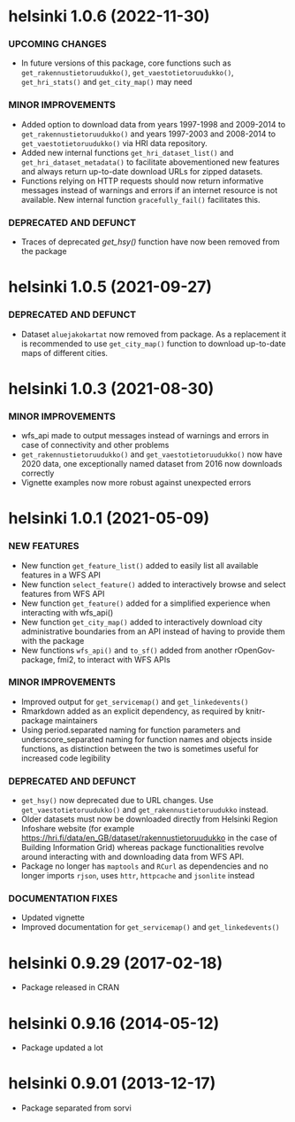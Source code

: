 helsinki 1.0.6 (2022-11-30)
=========================

### UPCOMING CHANGES

 * In future versions of this package, core functions such as `get_rakennustietoruudukko()`, `get_vaestotietoruudukko()`, `get_hri_stats()` and `get_city_map()` may need 

### MINOR IMPROVEMENTS

 * Added option to download data from years 1997-1998 and 2009-2014 to `get_rakennustietoruudukko()` and years 1997-2003 and 2008-2014 to `get_vaestotietoruudukko()` via HRI data repository.
 * Added new internal functions `get_hri_dataset_list()` and `get_hri_dataset_metadata()` to facilitate abovementioned new features and always return up-to-date download URLs for zipped datasets.
 * Functions relying on HTTP requests should now return informative messages instead of warnings and errors if an internet resource is not available. New internal function `gracefully_fail()` facilitates this.
 
### DEPRECATED AND DEFUNCT

 * Traces of deprecated *get_hsy()* function have now been removed from the package

helsinki 1.0.5 (2021-09-27)
=========================

### DEPRECATED AND DEFUNCT

 * Dataset `aluejakokartat` now removed from package. As a replacement it is recommended to use `get_city_map()` function to download up-to-date maps of different cities.

helsinki 1.0.3 (2021-08-30)
=========================

### MINOR IMPROVEMENTS

 * wfs_api made to output messages instead of warnings and errors in case of connectivity and other problems
 * `get_rakennustietoruudukko()` and `get_vaestotietoruudukko()` now have 2020 data, one exceptionally named dataset from 2016 now downloads correctly
 * Vignette examples now more robust against unexpected errors

helsinki 1.0.1 (2021-05-09)
=========================
  
### NEW FEATURES
  
 * New function `get_feature_list()` added to easily list all available features in a WFS API
 * New function `select_feature()` added to interactively browse and select features from WFS API 
 * New function `get_feature()` added for a simplified experience when interacting with wfs_api()
 * New function `get_city_map()` added to interactively download city administrative boundaries from an API instead of having to provide them with the package
 * New functions `wfs_api()` and `to_sf()` added from another rOpenGov-package, fmi2, to interact with WFS APIs
    
### MINOR IMPROVEMENTS
    
 * Improved output for `get_servicemap()` and `get_linkedevents()`
 * Rmarkdown added as an explicit dependency, as required by knitr-package maintainers
 * Using period.separated naming for function parameters and underscore_separated naming for function names and objects inside functions, as distinction between the two is sometimes useful for increased code legibility
        
### DEPRECATED AND DEFUNCT
        
 * `get_hsy()` now deprecated due to URL changes. Use `get_vaestotietoruudukko()` and `get_rakennustietoruudukko` instead.
 * Older datasets must now be downloaded directly from Helsinki Region Infoshare website (for example https://hri.fi/data/en_GB/dataset/rakennustietoruudukko in the case of Building Information Grid) whereas package functionalities revolve around interacting with and downloading data from WFS API.
 * Package no longer has `maptools` and `RCurl` as dependencies and no longer imports `rjson`, uses `httr`, `httpcache` and `jsonlite` instead
        
### DOCUMENTATION FIXES
        
 * Updated vignette
 * Improved documentation for `get_servicemap()` and `get_linkedevents()`
        
        
helsinki 0.9.29 (2017-02-18)
=========================

 * Package released in CRAN
        
        
helsinki 0.9.16 (2014-05-12)
=========================
          
 * Package updated a lot


helsinki 0.9.01 (2013-12-17)
=========================
  
 * Package separated from sorvi

